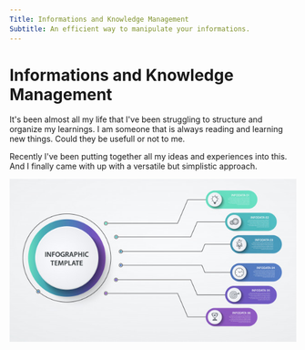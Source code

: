 ```yaml
---
Title: Informations and Knowledge Management
Subtitle: An efficient way to manipulate your informations.
---
```


# Informations and Knowledge Management

It's been almost all my life that I've been struggling to structure and organize my learnings.
I am someone that is always reading and learning new things. Could they be usefull or not to me.

Recently I've been putting together all my ideas and experiences into this.
And I finally came with up with a versatile but simplistic approach.

![GitHub Logo](./schema.jpg)
